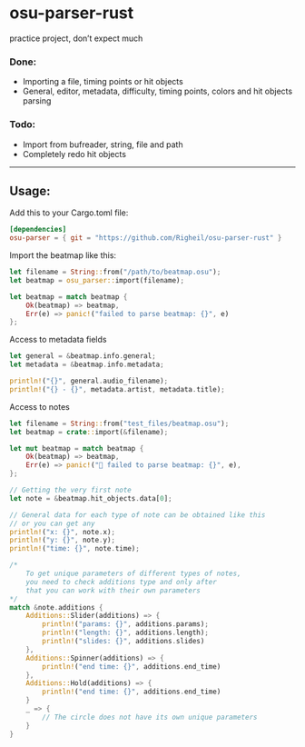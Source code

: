# osu-parser-rust
practice project, don’t expect much

### Done:
- Importing a file, timing points or hit objects
- General, editor, metadata, difficulty, timing points, colors and hit objects parsing

### Todo:
- Import from bufreader, string, file and path
- Completely redo hit objects
____
## Usage:
Add this to your Cargo.toml file:
```toml
[dependencies]
osu-parser = { git = "https://github.com/Righeil/osu-parser-rust" }
```
Import the beatmap like this:

```rust
let filename = String::from("/path/to/beatmap.osu");
let beatmap = osu_parser::import(filename);

let beatmap = match beatmap {
    Ok(beatmap) => beatmap,
    Err(e) => panic!("failed to parse beatmap: {}", e)
};
```
Access to metadata fields
```rust
let general = &beatmap.info.general;
let metadata = &beatmap.info.metadata;

println!("{}", general.audio_filename);
println!("{} - {}", metadata.artist, metadata.title);
```
Access to notes
```rust
let filename = String::from("test_files/beatmap.osu");
let beatmap = crate::import(&filename);

let mut beatmap = match beatmap {
    Ok(beatmap) => beatmap,
    Err(e) => panic!("🥶 failed to parse beatmap: {}", e),
};

// Getting the very first note
let note = &beatmap.hit_objects.data[0];

// General data for each type of note can be obtained like this
// or you can get any
println!("x: {}", note.x);
println!("y: {}", note.y);
println!("time: {}", note.time);

/*  
    To get unique parameters of different types of notes, 
    you need to check additions type and only after 
    that you can work with their own parameters
*/
match &note.additions {
    Additions::Slider(additions) => {
        println!("params: {}", additions.params);
        println!("length: {}", additions.length);
        println!("slides: {}", additions.slides)
    },
    Additions::Spinner(additions) => {
        println!("end time: {}", additions.end_time)
    },
    Additions::Hold(additions) => {
        println!("end time: {}", additions.end_time)
    }
    _ => {
        // The circle does not have its own unique parameters
    }
}
```
